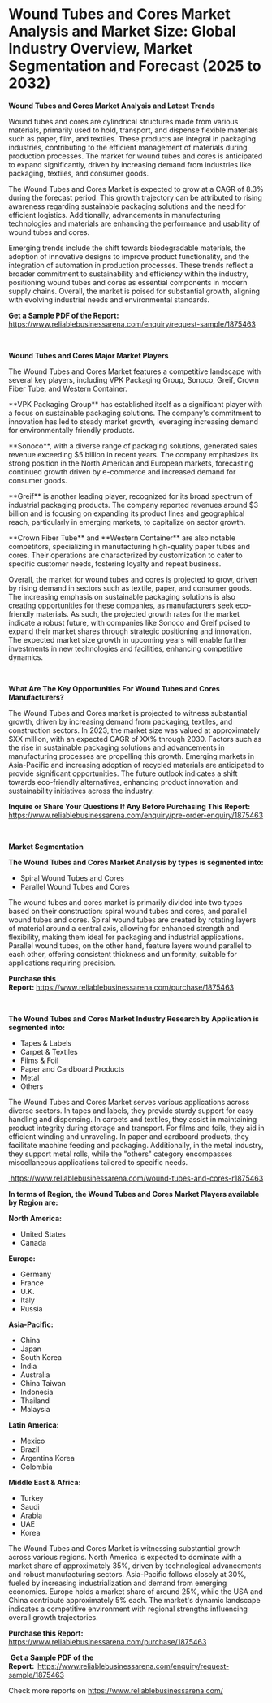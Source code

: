 <p><h1>Wound Tubes and Cores Market Analysis and Market Size: Global Industry Overview, Market Segmentation and Forecast (2025 to 2032)</h1></p><p><strong>Wound Tubes and Cores Market Analysis and Latest Trends</strong></p>
<p><p>Wound tubes and cores are cylindrical structures made from various materials, primarily used to hold, transport, and dispense flexible materials such as paper, film, and textiles. These products are integral in packaging industries, contributing to the efficient management of materials during production processes. The market for wound tubes and cores is anticipated to expand significantly, driven by increasing demand from industries like packaging, textiles, and consumer goods.</p><p>The Wound Tubes and Cores Market is expected to grow at a CAGR of 8.3% during the forecast period. This growth trajectory can be attributed to rising awareness regarding sustainable packaging solutions and the need for efficient logistics. Additionally, advancements in manufacturing technologies and materials are enhancing the performance and usability of wound tubes and cores. </p><p>Emerging trends include the shift towards biodegradable materials, the adoption of innovative designs to improve product functionality, and the integration of automation in production processes. These trends reflect a broader commitment to sustainability and efficiency within the industry, positioning wound tubes and cores as essential components in modern supply chains. Overall, the market is poised for substantial growth, aligning with evolving industrial needs and environmental standards.</p></p>
<p><strong>Get a Sample PDF of the Report:&nbsp;</strong> <a href="https://www.reliablebusinessarena.com/enquiry/request-sample/1875463?utm_campaign=2630&utm_medium=2&utm_source=Github&utm_content=ia&utm_term=03042025&utm_id=wound-tubes-and-cores">https://www.reliablebusinessarena.com/enquiry/request-sample/1875463</a></p>
<p>&nbsp;</p>
<p><strong>Wound Tubes and Cores Major Market Players</strong></p>
<p><p>The Wound Tubes and Cores Market features a competitive landscape with several key players, including VPK Packaging Group, Sonoco, Greif, Crown Fiber Tube, and Western Container.</p><p>**VPK Packaging Group** has established itself as a significant player with a focus on sustainable packaging solutions. The company's commitment to innovation has led to steady market growth, leveraging increasing demand for environmentally friendly products. </p><p>**Sonoco**, with a diverse range of packaging solutions, generated sales revenue exceeding $5 billion in recent years. The company emphasizes its strong position in the North American and European markets, forecasting continued growth driven by e-commerce and increased demand for consumer goods.</p><p>**Greif** is another leading player, recognized for its broad spectrum of industrial packaging products. The company reported revenues around $3 billion and is focusing on expanding its product lines and geographical reach, particularly in emerging markets, to capitalize on sector growth. </p><p>**Crown Fiber Tube** and **Western Container** are also notable competitors, specializing in manufacturing high-quality paper tubes and cores. Their operations are characterized by customization to cater to specific customer needs, fostering loyalty and repeat business.</p><p>Overall, the market for wound tubes and cores is projected to grow, driven by rising demand in sectors such as textile, paper, and consumer goods. The increasing emphasis on sustainable packaging solutions is also creating opportunities for these companies, as manufacturers seek eco-friendly materials. As such, the projected growth rates for the market indicate a robust future, with companies like Sonoco and Greif poised to expand their market shares through strategic positioning and innovation. The expected market size growth in upcoming years will enable further investments in new technologies and facilities, enhancing competitive dynamics.</p></p>
<p>&nbsp;</p>
<p><strong>What Are The Key Opportunities For Wound Tubes and Cores Manufacturers?</strong></p>
<p><p>The Wound Tubes and Cores market is projected to witness substantial growth, driven by increasing demand from packaging, textiles, and construction sectors. In 2023, the market size was valued at approximately $XX million, with an expected CAGR of XX% through 2030. Factors such as the rise in sustainable packaging solutions and advancements in manufacturing processes are propelling this growth. Emerging markets in Asia-Pacific and increasing adoption of recycled materials are anticipated to provide significant opportunities. The future outlook indicates a shift towards eco-friendly alternatives, enhancing product innovation and sustainability initiatives across the industry.</p></p>
<p><strong>Inquire or Share Your Questions If Any Before Purchasing This Report:</strong> <a href="https://www.reliablebusinessarena.com/enquiry/pre-order-enquiry/1875463?utm_campaign=2630&utm_medium=2&utm_source=Github&utm_content=ia&utm_term=03042025&utm_id=wound-tubes-and-cores">https://www.reliablebusinessarena.com/enquiry/pre-order-enquiry/1875463</a></p>
<p>&nbsp;</p>
<p><strong>Market Segmentation</strong></p>
<p><strong>The Wound Tubes and Cores Market Analysis by types is segmented into:</strong></p>
<p><ul><li>Spiral Wound Tubes and Cores</li><li>Parallel Wound Tubes and Cores</li></ul></p>
<p><p>The wound tubes and cores market is primarily divided into two types based on their construction: spiral wound tubes and cores, and parallel wound tubes and cores. Spiral wound tubes are created by rotating layers of material around a central axis, allowing for enhanced strength and flexibility, making them ideal for packaging and industrial applications. Parallel wound tubes, on the other hand, feature layers wound parallel to each other, offering consistent thickness and uniformity, suitable for applications requiring precision.</p></p>
<p><strong>Purchase this Report:&nbsp;</strong><a href="https://www.reliablebusinessarena.com/purchase/1875463?utm_campaign=2630&utm_medium=2&utm_source=Github&utm_content=ia&utm_term=03042025&utm_id=wound-tubes-and-cores">https://www.reliablebusinessarena.com/purchase/1875463</a></p>
<p>&nbsp;</p>
<p><strong>The Wound Tubes and Cores Market Industry Research by Application is segmented into:</strong></p>
<p><ul><li>Tapes & Labels</li><li>Carpet & Textiles</li><li>Films & Foil</li><li>Paper and Cardboard Products</li><li>Metal</li><li>Others</li></ul></p>
<p><p>The Wound Tubes and Cores Market serves various applications across diverse sectors. In tapes and labels, they provide sturdy support for easy handling and dispensing. In carpets and textiles, they assist in maintaining product integrity during storage and transport. For films and foils, they aid in efficient winding and unraveling. In paper and cardboard products, they facilitate machine feeding and packaging. Additionally, in the metal industry, they support metal rolls, while the "others" category encompasses miscellaneous applications tailored to specific needs.</p></p>
<p><a href="https://www.reliablebusinessarena.com/wound-tubes-and-cores-r1875463?utm_campaign=2630&utm_medium=2&utm_source=Github&utm_content=ia&utm_term=03042025&utm_id=wound-tubes-and-cores">&nbsp;https://www.reliablebusinessarena.com/wound-tubes-and-cores-r1875463</a></p>
<p><strong>In terms of Region, the Wound Tubes and Cores Market Players available by Region are:</strong></p>
<p>
    <p> <strong> North America: </strong>
        <ul>
            <li>United States</li>
            <li>Canada</li>
        </ul>
        </p> 
    <p> <strong> Europe: </strong>
        <ul>
            <li>Germany</li>
            <li>France</li>
            <li>U.K.</li>
            <li>Italy</li>
            <li>Russia</li>
        </ul>
        </p> 
    <p> <strong> Asia-Pacific: </strong>
        <ul>
            <li>China</li>
            <li>Japan</li>
            <li>South Korea</li>
            <li>India</li>
            <li>Australia</li>
            <li>China Taiwan</li>
            <li>Indonesia</li>
            <li>Thailand</li>
            <li>Malaysia</li>
        </ul>
        </p> 
    <p> <strong> Latin America: </strong>
        <ul>
            <li>Mexico</li>
            <li>Brazil</li>
            <li>Argentina Korea</li>
            <li>Colombia</li>
        </ul>
        </p> 
    <p> <strong> Middle East & Africa: </strong>
        <ul>
            <li>Turkey</li>
            <li>Saudi</li>
            <li>Arabia</li>
            <li>UAE</li>
            <li>Korea</li>
        </ul>
    </p>
    </p>
<p><p>The Wound Tubes and Cores Market is witnessing substantial growth across various regions. North America is expected to dominate with a market share of approximately 35%, driven by technological advancements and robust manufacturing sectors. Asia-Pacific follows closely at 30%, fueled by increasing industrialization and demand from emerging economies. Europe holds a market share of around 25%, while the USA and China contribute approximately 5% each. The market's dynamic landscape indicates a competitive environment with regional strengths influencing overall growth trajectories.</p></p>
<p><strong>Purchase this Report: </strong><a href="https://www.reliablebusinessarena.com/purchase/1875463?utm_campaign=2630&utm_medium=2&utm_source=Github&utm_content=ia&utm_term=03042025&utm_id=wound-tubes-and-cores">https://www.reliablebusinessarena.com/purchase/1875463</a></p>
<p>&nbsp;<strong>Get a Sample PDF of the Report:&nbsp;&nbsp;</strong><a href="https://www.reliablebusinessarena.com/enquiry/request-sample/1875463?utm_campaign=2630&utm_medium=2&utm_source=Github&utm_content=ia&utm_term=03042025&utm_id=wound-tubes-and-cores">https://www.reliablebusinessarena.com/enquiry/request-sample/1875463</a></p>
<p><strong></strong></p>
<p>Check more reports on <a href="https://www.reliablebusinessarena.com/?utm_campaign=2630&utm_medium=2&utm_source=Github&utm_content=ia&utm_term=03042025&utm_id=wound-tubes-and-cores">https://www.reliablebusinessarena.com/</a></p>